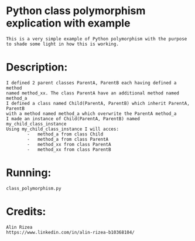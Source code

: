 
# **Python class polymorphism explication with example**
    This is a very simple example of Python polymorphism with the purpose 
    to shade some light in how this is working.

# **Description:**
    I defined 2 parent classes ParentA, ParentB each having defined a method
    named method_xx. The class ParentA have an additional method named method_a
    I defined a class named Child(ParentA, ParentB) which inherit ParentA, ParentB 
    with a method named method_a which overwrite the ParentA method_a
    I made an instance of Child(ParentA, ParentB) named my_child_class_instance
    Using my_child_class_instance I will acces:
            -   method_a from class Child
            -   method_a from class ParentA
            -   method_xx from class ParentA
            -   method_xx from class ParentB
            
 
# **Running:**
    class_polymorphism.py

# **Credits:**
    Alin Rizea
    https://www.linkedin.com/in/alin-rizea-b10368104/

       
